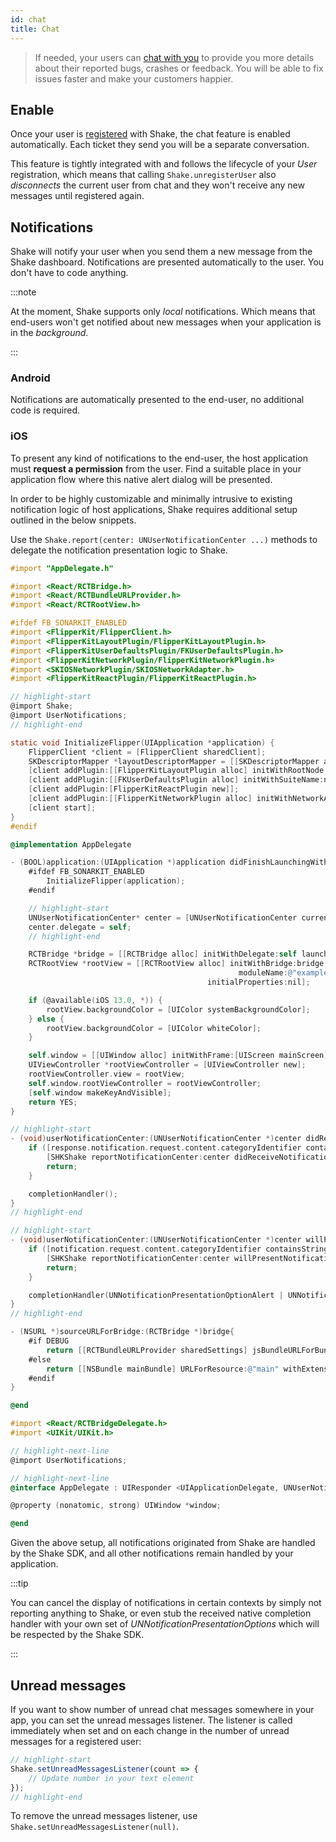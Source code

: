 ```yaml
---
id: chat
title: Chat
---
```


>If needed, your users can [chat with you](/react/shake-ui/chat-screen) to provide you more details
about their reported bugs, crashes or feedback. You will be able to fix issues faster and make your customers happier.

## Enable

Once your user is [registered](/react/users/register-user) with Shake, the chat feature is enabled automatically.
Each ticket they send you will be a separate conversation.

This feature is tightly integrated with and follows the lifecycle of your _User_ registration,
which means that calling `Shake.unregisterUser` also _disconnects_ the current user from chat
and they won't receive any new messages until registered again.

## Notifications

Shake will notify your user when you send them a new message from the Shake dashboard.
Notifications are presented automatically to the user. You don't have to code anything.

:::note

At the moment, Shake supports only _local_ notifications. Which means that end-users won't get notified about new messages when your application is in the _background_.

:::

### Android

Notifications are automatically presented to the end-user, no additional code is required.

### iOS

To present any kind of notifications to the end-user, the host application must __request a permission__ from the user.
Find a suitable place in your application flow where this native alert dialog will be presented.

In order to be highly customizable and minimally intrusive to existing notification logic of host applications, Shake requires additional setup outlined in the below snippets.

Use the `Shake.report(center: UNUserNotificationCenter ...)` methods to delegate the notification presentation logic to Shake.

```objectivec title="AppDelegate.m"
#import "AppDelegate.h"

#import <React/RCTBridge.h>
#import <React/RCTBundleURLProvider.h>
#import <React/RCTRootView.h>

#ifdef FB_SONARKIT_ENABLED
#import <FlipperKit/FlipperClient.h>
#import <FlipperKitLayoutPlugin/FlipperKitLayoutPlugin.h>
#import <FlipperKitUserDefaultsPlugin/FKUserDefaultsPlugin.h>
#import <FlipperKitNetworkPlugin/FlipperKitNetworkPlugin.h>
#import <SKIOSNetworkPlugin/SKIOSNetworkAdapter.h>
#import <FlipperKitReactPlugin/FlipperKitReactPlugin.h>

// highlight-start
@import Shake;
@import UserNotifications;
// highlight-end

static void InitializeFlipper(UIApplication *application) {
    FlipperClient *client = [FlipperClient sharedClient];
    SKDescriptorMapper *layoutDescriptorMapper = [[SKDescriptorMapper alloc] initWithDefaults];
    [client addPlugin:[[FlipperKitLayoutPlugin alloc] initWithRootNode:application withDescriptorMapper:layoutDescriptorMapper]];
    [client addPlugin:[[FKUserDefaultsPlugin alloc] initWithSuiteName:nil]];
    [client addPlugin:[FlipperKitReactPlugin new]];
    [client addPlugin:[[FlipperKitNetworkPlugin alloc] initWithNetworkAdapter:[SKIOSNetworkAdapter new]]];
    [client start];
}
#endif

@implementation AppDelegate

- (BOOL)application:(UIApplication *)application didFinishLaunchingWithOptions:(NSDictionary *)launchOptions{
    #ifdef FB_SONARKIT_ENABLED
        InitializeFlipper(application);
    #endif

    // highlight-start
    UNUserNotificationCenter* center = [UNUserNotificationCenter currentNotificationCenter];
    center.delegate = self;
    // highlight-end

    RCTBridge *bridge = [[RCTBridge alloc] initWithDelegate:self launchOptions:launchOptions];
    RCTRootView *rootView = [[RCTRootView alloc] initWithBridge:bridge
                                                   moduleName:@"example"
                                            initialProperties:nil];

    if (@available(iOS 13.0, *)) {
        rootView.backgroundColor = [UIColor systemBackgroundColor];
    } else {
        rootView.backgroundColor = [UIColor whiteColor];
    }

    self.window = [[UIWindow alloc] initWithFrame:[UIScreen mainScreen].bounds];
    UIViewController *rootViewController = [UIViewController new];
    rootViewController.view = rootView;
    self.window.rootViewController = rootViewController;
    [self.window makeKeyAndVisible];
    return YES;
}

// highlight-start
- (void)userNotificationCenter:(UNUserNotificationCenter *)center didReceiveNotificationResponse:(UNNotificationResponse *)response withCompletionHandler:(void (^)(void))completionHandler {
    if ([response.notification.request.content.categoryIdentifier containsString:SHKNotificationCategoryIdentifierDomain]){
        [SHKShake reportNotificationCenter:center didReceiveNotificationResponse:response withCompletionHandler:completionHandler];
        return;
    }

    completionHandler();
}
// highlight-end

// highlight-start
- (void)userNotificationCenter:(UNUserNotificationCenter *)center willPresentNotification:(UNNotification *)notification withCompletionHandler:(void (^)(UNNotificationPresentationOptions))completionHandler {
    if ([notification.request.content.categoryIdentifier containsString:SHKNotificationCategoryIdentifierDomain]) {
        [SHKShake reportNotificationCenter:center willPresentNotification:notification withCompletionHandler:completionHandler];
        return;
    }

    completionHandler(UNNotificationPresentationOptionAlert | UNNotificationPresentationOptionSound);
}
// highlight-end

- (NSURL *)sourceURLForBridge:(RCTBridge *)bridge{
    #if DEBUG
        return [[RCTBundleURLProvider sharedSettings] jsBundleURLForBundleRoot:@"index" fallbackResource:nil];
    #else
        return [[NSBundle mainBundle] URLForResource:@"main" withExtension:@"jsbundle"];
    #endif
}

@end
```

```objectivec title="AppDelegate.h"
#import <React/RCTBridgeDelegate.h>
#import <UIKit/UIKit.h>

// highlight-next-line
@import UserNotifications;

// highlight-next-line
@interface AppDelegate : UIResponder <UIApplicationDelegate, UNUserNotificationCenterDelegate, RCTBridgeDelegate>

@property (nonatomic, strong) UIWindow *window;

@end
```

Given the above setup, all notifications originated from Shake are handled by the Shake SDK, and all other notifications remain handled by your application.


:::tip

You can cancel the display of notifications in certain contexts by simply not reporting anything to Shake, or even stub the received native completion handler with your own 
set of _UNNotificationPresentationOptions_ which will be respected by the Shake SDK.

:::

## Unread messages

If you want to show number of unread chat messages somewhere in your app, you can set the unread messages listener.
The listener is called immediately when set and on each change in the number of unread messages for a registered user:

```javascript title="App.js"
// highlight-start
Shake.setUnreadMessagesListener(count => {
    // Update number in your text element
});
// highlight-end
```

To remove the unread messages listener, use `Shake.setUnreadMessagesListener(null)`.
